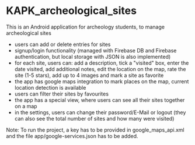 # KAPK_archeological_sites
This is an Android application for archeology students, to manage archeological sites

- users can add or delete entries for sites
- signup/login functionality (managed with Firebase DB and Firebase authentication, but local storage with JSON is also implemented)
- for each site, users can: add a description, tick a "visited" box, enter the date visited, add additional notes, edit the location on the map, rate the site (1-5 stars), add up to 4 images and mark a site as favorite
- the app has google maps integration to mark places on the map, current location detection is available
- users can filter their sites by favourites
- the app has a special view, where users can see all their sites together on a map
- in the settings, users can change their password/E-Mail or logout (they can also see the total number of sites and how many were visited)

Note: To run the project, a key has to be provided in google_maps_api.xml and the file app/google-services.json has to be added.
